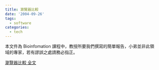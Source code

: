 ```yaml
---
title: 瀏覽器比較
date: '2004-09-26'
tags:
  - software
categories:
  - tech
---
```

本文件為 Bioinfomation 課程中，教授所要我們撰寫的簡單報告，小弟並非此領域的專家，若有謬誤之處請務必指正。  
  
[瀏覽器比較 全文](http://wshlab2.ee.kuas.edu.tw/~yurenju/pmwiki/pmwiki/Course/BrowserCompare)